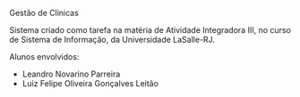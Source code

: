 Gestão de Clinicas

Sistema criado como tarefa na matéria de Atividade Integradora III, no curso de Sistema de Informação, da Universidade LaSalle-RJ.

Alunos envolvidos:
- Leandro Novarino Parreira
- Luiz Felipe Oliveira Gonçalves Leitão